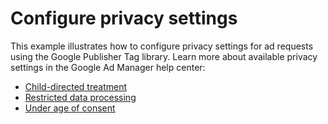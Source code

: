 # Configure privacy settings

This example illustrates how to configure privacy settings for ad requests using
the Google Publisher Tag library. Learn more about available privacy settings in
the Google Ad Manager help center:

* [Child-directed treatment][admanager_hc_tfcd]
* [Restricted data processing][admanager_hc_ccpa]
* [Under age of consent][admanager_hc_tfua]



[admanager_hc_ccpa]: https://support.google.com/admanager/answer/9598414
[admanager_hc_tfcd]: https://support.google.com/admanager/answer/3671211
[admanager_hc_tfua]: https://support.google.com/admanager/answer/9004919
